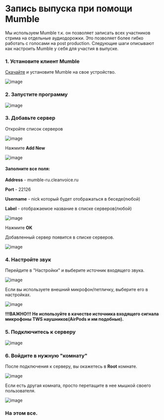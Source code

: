 # Запись выпуска при помощи Mumble

Мы используем Mumble т.к. он позволяет записать всех участников стрима на отдельные аудиодорожки. 
Это позволяет более гибко работать с голосами на post production. 
Следующие шаги описывают как настроить Mumble у себя для участия в выпуске.

### 1. Установите клиент Mumble
[Скачайте][mumble-link] и установите Mumble на свое устройство.

![image][mumble-download-screen]

### 2. Запустите программу

![image][mumble-main-screen]

### 3. Добавьте сервер

Откройте список серверов

![image][add-server]

Нажмите **Add New**

![image][server-list]

#### Заполните все поля:

**Address** - mumble-ru.cleanvoice.ru

**Port** - 22126

**Username** - nick который будет отображаться в беседе(любой)

**Label** - отображаемое название в списке серверов(любой)

![image][server-data-filled]

Нажмите **OK**

Добавленный сервер появится в списке серверов.

![image][added-server]


### 4. Настройте звук

Перейдите в "Настройки" и выберите источник входящего звука.

![image][settings]

Если вы используете внешний микрофон/петличку, выберите его в настройках.

![image][audio-input]

**!!!ВАЖНО!!! Не используйте в качестве источника входящего сигнала микрофоны TWS наушников(AirPods и им подобные).**


### 5. Подключитесь к серверу

![image][connect-to-server]

### 6. Войдите в нужную "комнату"

После подключения к серверу, вы окажетесь в **Root** комнате. 

![image][root-room]

Если есть другая комната, просто перетащите в нее мышкой своего пользователя.

![image][podcast-room]

### На этом все.


[mumble-link]:https://www.mumble.info/
[mumble-download-screen]:asssets/mumble/mumble_download.png
[mumble-main-screen]:asssets/mumble/main_screen.png
[add-server]:asssets/mumble/add_server.png
[server-list]:asssets/mumble/server_list.png
[server-data-filled]:asssets/mumble/server_data_filled.png
[added-server]:asssets/mumble/added_server.png
[connect-to-server]:asssets/mumble/connect_to_server.png
[root-room]:asssets/mumble/root_room.png
[podcast-room]:asssets/mumble/podcast_room.png
[settings]:asssets/mumble/settings.png
[audio-input]:asssets/mumble/audio_input.png
